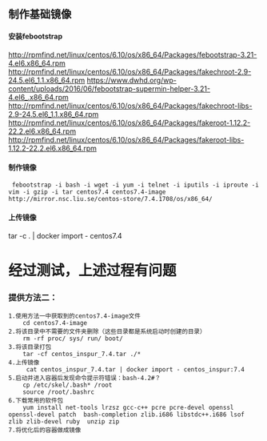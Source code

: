 ## 制作基础镜像
#### 安装febootstrap 
 http://rpmfind.net/linux/centos/6.10/os/x86_64/Packages/febootstrap-3.21-4.el6.x86_64.rpm
 http://rpmfind.net/linux/centos/6.10/os/x86_64/Packages/fakechroot-2.9-24.5.el6_1.1.x86_64.rpm
 https://www.dwhd.org/wp-content/uploads/2016/06/febootstrap-supermin-helper-3.21-4.el6_.x86_64.rpm
 http://rpmfind.net/linux/centos/6.10/os/x86_64/Packages/fakechroot-libs-2.9-24.5.el6_1.1.x86_64.rpm
 http://rpmfind.net/linux/centos/6.10/os/x86_64/Packages/fakeroot-1.12.2-22.2.el6.x86_64.rpm
 http://rpmfind.net/linux/centos/6.10/os/x86_64/Packages/fakeroot-libs-1.12.2-22.2.el6.x86_64.rpm
#### 制作镜像
` febootstrap -i bash -i wget -i yum -i telnet -i iputils -i iproute -i vim -i gzip -i tar centos7.4 centos7.4-image http://mirror.nsc.liu.se/centos-store/7.4.1708/os/x86_64/`
#### 上传镜像
tar -c . | docker import - centos7.4

# 经过测试，上述过程有问题
### 提供方法二：
```
1.使用方法一中获取到的centos7.4-image文件
    cd centos7.4-image
2.将该目录中不需要的文件夹删除（这些目录都是系统启动时创建的目录）
    rm -rf proc/ sys/ run/ boot/
3.将该目录打包
    tar -cf centos_inspur_7.4.tar ./*
4.上传镜像
     cat centos_inspur_7.4.tar | docker import - centos_inspur:7.4
5.启动并进入容器后发现命令提示符错误：bash-4.2#？
    cp /etc/skel/.bash* /root
    source /root/.bashrc
6.下载常用的软件包
    yum install net-tools lrzsz gcc-c++ pcre pcre-devel openssl openssl-devel patch  bash-completion zlib.i686 libstdc++.i686 lsof zlib zlib-devel ruby  unzip zip
7.将优化后的容器做成镜像
```